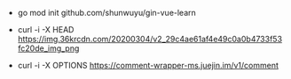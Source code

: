 - go mod init github.com/shunwuyu/gin-vue-learn

- curl -i -X HEAD https://img.36krcdn.com/20200304/v2_29c4ae61af4e49c0a0b4733f53fc20de_img_png
- curl -i -X OPTIONS https://comment-wrapper-ms.juejin.im/v1/comment
